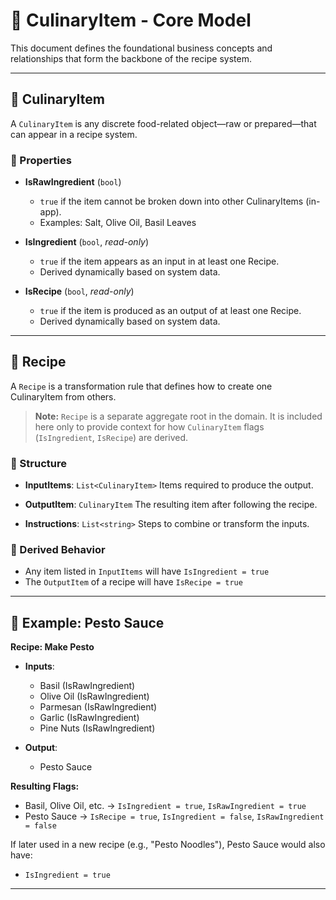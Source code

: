 # 🧠 CulinaryItem - Core Model

This document defines the foundational business concepts and relationships that form the backbone of the recipe system.

---

## 🧱 CulinaryItem

A `CulinaryItem` is any discrete food-related object—raw or prepared—that can appear in a recipe system.

### 🔑 Properties

* **IsRawIngredient** (`bool`)

  * `true` if the item cannot be broken down into other CulinaryItems (in-app).
  * Examples: Salt, Olive Oil, Basil Leaves

* **IsIngredient** (`bool`, *read-only*)

  * `true` if the item appears as an input in at least one Recipe.
  * Derived dynamically based on system data.

* **IsRecipe** (`bool`, *read-only*)

  * `true` if the item is produced as an output of at least one Recipe.
  * Derived dynamically based on system data.

---

## 🍴 Recipe

A `Recipe` is a transformation rule that defines how to create one CulinaryItem from others.

> **Note:** `Recipe` is a separate aggregate root in the domain. It is included here only to provide context for how `CulinaryItem` flags (`IsIngredient`, `IsRecipe`) are derived.

### 🧾 Structure

* **InputItems**: `List<CulinaryItem>`
  Items required to produce the output.

* **OutputItem**: `CulinaryItem`
  The resulting item after following the recipe.

* **Instructions**: `List<string>`
  Steps to combine or transform the inputs.

### 🔁 Derived Behavior

* Any item listed in `InputItems` will have `IsIngredient = true`
* The `OutputItem` of a recipe will have `IsRecipe = true`

---

## 🧪 Example: Pesto Sauce

**Recipe: Make Pesto**

* **Inputs**:

  * Basil (IsRawIngredient)
  * Olive Oil (IsRawIngredient)
  * Parmesan (IsRawIngredient)
  * Garlic (IsRawIngredient)
  * Pine Nuts (IsRawIngredient)
* **Output**:

  * Pesto Sauce

**Resulting Flags:**

* Basil, Olive Oil, etc. → `IsIngredient = true`, `IsRawIngredient = true`
* Pesto Sauce → `IsRecipe = true`, `IsIngredient = false`, `IsRawIngredient = false`

If later used in a new recipe (e.g., "Pesto Noodles"), Pesto Sauce would also have:

* `IsIngredient = true`

---
